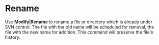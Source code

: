 # Rename

Use **Modify\|Rename** to rename a file or directory which is already
under SVN control. The file with the old name will be scheduled for
removal, the file with the new name for addition. This command will
preserve the file's history.
